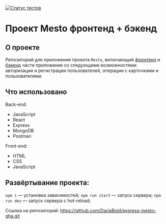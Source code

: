 [![Статус тестов](../../actions/workflows/tests.yml/badge.svg)](../../actions/workflows/tests.yml)

# Проект Mesto фронтенд + бэкенд  

## О проекте  

Репозиторий для приложения проекта `Mesto`, включающий <a href="https://github.com/DariaBold/react-mesto-auth">фронтенд</a> и <a href="https://github.com/DariaBold/express-mesto-gha">бэкенд</a> части приложения со следующими возможностями: авторизации и регистрации пользователей, операции с карточками и пользователями.

## Что использовано
Back-end:
- JavaScript
- React  
- Express
- MongoDB
- Postman

Front-end:
- HTML
- CSS
- JavaScript

## Развёртывание проекта:

`npm i` — установка зависимостей;
`npm run start` — запуск серверa;
`npm run dev` — запуск сервера с hot-reload;

Cсылка на репозиторий: https://github.com/DariaBold/express-mesto-gha.git


